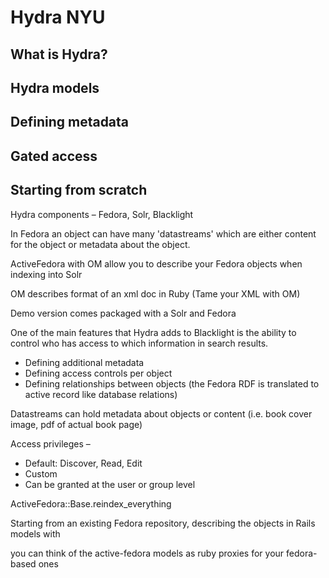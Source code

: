 # Hydra NYU


## What is Hydra?

## Hydra models

## Defining metadata

## Gated access

## Starting from scratch
Hydra components – Fedora, Solr, Blacklight

In Fedora an object can have many 'datastreams' which are either content for the object or metadata about the object.

ActiveFedora with OM allow you to describe your Fedora objects when indexing into Solr

OM describes format of an xml doc in Ruby (Tame your XML with OM)

Demo version comes packaged with a Solr and Fedora

One of the main features that Hydra adds to Blacklight is the ability to control who has access to which information in search results.

-	Defining additional metadata
-	Defining access controls per object
-	Defining relationships between objects (the Fedora RDF is translated to active record like database relations)

Datastreams can hold metadata about objects or content (i.e. book cover image, pdf of actual book page)

Access privileges – 
- Default: Discover, Read, Edit
- Custom
- Can be granted at the user or group level

ActiveFedora::Base.reindex_everything

Starting from an existing Fedora repository, describing the objects in Rails models with

you can think of the active-fedora models as ruby proxies for your fedora-based ones

